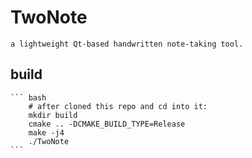 # TwoNote
	a lightweight Qt-based handwritten note-taking tool.
## build
	``` bash
		# after cloned this repo and cd into it:
		mkdir build
		cmake .. -DCMAKE_BUILD_TYPE=Release
		make -j4
		./TwoNote
	```

